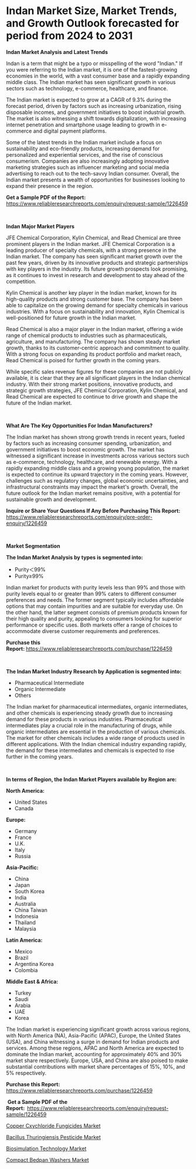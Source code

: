 <p><h1>Indan Market Size, Market Trends, and Growth Outlook forecasted for period from 2024 to 2031</h1></p><p><strong>Indan Market Analysis and Latest Trends</strong></p>
<p><p>Indan is a term that might be a typo or misspelling of the word "Indian." If you were referring to the Indian market, it is one of the fastest-growing economies in the world, with a vast consumer base and a rapidly expanding middle class. The Indian market has seen significant growth in various sectors such as technology, e-commerce, healthcare, and finance.</p><p>The Indian market is expected to grow at a CAGR of 9.3% during the forecast period, driven by factors such as increasing urbanization, rising disposable incomes, and government initiatives to boost industrial growth. The market is also witnessing a shift towards digitalization, with increasing internet penetration and smartphone usage leading to growth in e-commerce and digital payment platforms.</p><p>Some of the latest trends in the Indian market include a focus on sustainability and eco-friendly products, increasing demand for personalized and experiential services, and the rise of conscious consumerism. Companies are also increasingly adopting innovative marketing strategies such as influencer marketing and social media advertising to reach out to the tech-savvy Indian consumer. Overall, the Indian market presents a wealth of opportunities for businesses looking to expand their presence in the region.</p></p>
<p><strong>Get a Sample PDF of the Report:&nbsp;</strong> <a href="https://www.reliableresearchreports.com/enquiry/request-sample/1226459">https://www.reliableresearchreports.com/enquiry/request-sample/1226459</a></p>
<p>&nbsp;</p>
<p><strong>Indan Major Market Players</strong></p>
<p><p>JFE Chemical Corporation, Kylin Chemical, and Read Chemical are three prominent players in the Indian market. JFE Chemical Corporation is a leading producer of specialty chemicals, with a strong presence in the Indian market. The company has seen significant market growth over the past few years, driven by its innovative products and strategic partnerships with key players in the industry. Its future growth prospects look promising, as it continues to invest in research and development to stay ahead of the competition.</p><p>Kylin Chemical is another key player in the Indian market, known for its high-quality products and strong customer base. The company has been able to capitalize on the growing demand for specialty chemicals in various industries. With a focus on sustainability and innovation, Kylin Chemical is well-positioned for future growth in the Indian market.</p><p>Read Chemical is also a major player in the Indian market, offering a wide range of chemical products to industries such as pharmaceuticals, agriculture, and manufacturing. The company has shown steady market growth, thanks to its customer-centric approach and commitment to quality. With a strong focus on expanding its product portfolio and market reach, Read Chemical is poised for further growth in the coming years.</p><p>While specific sales revenue figures for these companies are not publicly available, it is clear that they are all significant players in the Indian chemical industry. With their strong market positions, innovative products, and strategic growth strategies, JFE Chemical Corporation, Kylin Chemical, and Read Chemical are expected to continue to drive growth and shape the future of the Indian market.</p></p>
<p>&nbsp;</p>
<p><strong>What Are The Key Opportunities For Indan Manufacturers?</strong></p>
<p><p>The Indian market has shown strong growth trends in recent years, fueled by factors such as increasing consumer spending, urbanization, and government initiatives to boost economic growth. The market has witnessed a significant increase in investments across various sectors such as e-commerce, technology, healthcare, and renewable energy. With a rapidly expanding middle class and a growing young population, the market is expected to continue its upward trajectory in the coming years. However, challenges such as regulatory changes, global economic uncertainties, and infrastructural constraints may impact the market's growth. Overall, the future outlook for the Indian market remains positive, with a potential for sustainable growth and development.</p></p>
<p><strong>Inquire or Share Your Questions If Any Before Purchasing This Report:</strong> <a href="https://www.reliableresearchreports.com/enquiry/pre-order-enquiry/1226459">https://www.reliableresearchreports.com/enquiry/pre-order-enquiry/1226459</a></p>
<p>&nbsp;</p>
<p><strong>Market Segmentation</strong></p>
<p><strong>The Indan Market Analysis by types is segmented into:</strong></p>
<p><ul><li>Purity＜99%</li><li>Purity≥99%</li></ul></p>
<p><p>Indian market for products with purity levels less than 99% and those with purity levels equal to or greater than 99% caters to different consumer preferences and needs. The former segment typically includes affordable options that may contain impurities and are suitable for everyday use. On the other hand, the latter segment consists of premium products known for their high quality and purity, appealing to consumers looking for superior performance or specific uses. Both markets offer a range of choices to accommodate diverse customer requirements and preferences.</p></p>
<p><strong>Purchase this Report:&nbsp;</strong><a href="https://www.reliableresearchreports.com/purchase/1226459">https://www.reliableresearchreports.com/purchase/1226459</a></p>
<p>&nbsp;</p>
<p><strong>The Indan Market Industry Research by Application is segmented into:</strong></p>
<p><ul><li>Pharmaceutical Intermediate</li><li>Organic Intermediate</li><li>Others</li></ul></p>
<p><p>The Indian market for pharmaceutical intermediates, organic intermediates, and other chemicals is experiencing steady growth due to increasing demand for these products in various industries. Pharmaceutical intermediates play a crucial role in the manufacturing of drugs, while organic intermediates are essential in the production of various chemicals. The market for other chemicals includes a wide range of products used in different applications. With the Indian chemical industry expanding rapidly, the demand for these intermediates and chemicals is expected to rise further in the coming years.</p></p>
<p>&nbsp;</p>
<p><strong>In terms of Region, the Indan Market Players available by Region are:</strong></p>
<p>
    <p> <strong> North America: </strong>
        <ul>
            <li>United States</li>
            <li>Canada</li>
        </ul>
        </p> 
    <p> <strong> Europe: </strong>
        <ul>
            <li>Germany</li>
            <li>France</li>
            <li>U.K.</li>
            <li>Italy</li>
            <li>Russia</li>
        </ul>
        </p> 
    <p> <strong> Asia-Pacific: </strong>
        <ul>
            <li>China</li>
            <li>Japan</li>
            <li>South Korea</li>
            <li>India</li>
            <li>Australia</li>
            <li>China Taiwan</li>
            <li>Indonesia</li>
            <li>Thailand</li>
            <li>Malaysia</li>
        </ul>
        </p> 
    <p> <strong> Latin America: </strong>
        <ul>
            <li>Mexico</li>
            <li>Brazil</li>
            <li>Argentina Korea</li>
            <li>Colombia</li>
        </ul>
        </p> 
    <p> <strong> Middle East & Africa: </strong>
        <ul>
            <li>Turkey</li>
            <li>Saudi</li>
            <li>Arabia</li>
            <li>UAE</li>
            <li>Korea</li>
        </ul>
    </p>
    </p>
<p><p>The Indian market is experiencing significant growth across various regions, with North America (NA), Asia-Pacific (APAC), Europe, the United States (USA), and China witnessing a surge in demand for Indian products and services. Among these regions, APAC and North America are expected to dominate the Indian market, accounting for approximately 40% and 30% market share respectively. Europe, USA, and China are also poised to make substantial contributions with market share percentages of 15%, 10%, and 5% respectively.</p></p>
<p><strong>Purchase this Report: </strong><a href="https://www.reliableresearchreports.com/purchase/1226459">https://www.reliableresearchreports.com/purchase/1226459</a></p>
<p>&nbsp;<strong>Get a Sample PDF of the Report:&nbsp;&nbsp;</strong><a href="https://www.reliableresearchreports.com/enquiry/request-sample/1226459">https://www.reliableresearchreports.com/enquiry/request-sample/1226459</a></p>
<p><strong></strong></p>
<p><p><a href="https://view.publitas.com/reportprime-1/copper-cxychloride-fungicides-market-furnish-information-about-market-size-market-share-market-dynamics-and-projections-spanning-from-2023-to-2030/">Copper Cxychloride Fungicides Market</a></p><p><a href="https://view.publitas.com/reportprime-1/bacillus-thuringiensis-pesticide-market-research-report-the-key-to-successful-business-strategy-forecasted-for-period-from-2023-2030/">Bacillus Thuringiensis Pesticide Market</a></p><p><a href="https://view.publitas.com/reportprime-1/decoding-the-biosimulation-technology-market-a-deep-dive-into-the-latest-market-trends-market-segmentation-and-competitive-analysis/">Biosimulation Technology Market</a></p><p><a href="https://angry-finch-aaf.notion.site/Compact-Bedpan-Washers-Market-Size-Focuses-on-Market-Dynamics-In-Depth-Analysis-and-Future-Projecti-b1c3c64eea07446d9e50e691419b525f">Compact Bedpan Washers Market</a></p></p>